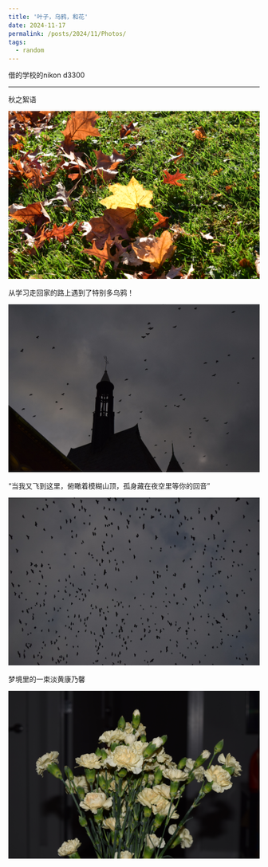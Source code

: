 ```yaml
---
title: '叶子，乌鸦，和花'
date: 2024-11-17
permalink: /posts/2024/11/Photos/
tags:
  - random
---
```

借的学校的nikon d3300

---

秋之絮语

<img src="/images/3.JPG" alt="树叶" width = 700> 

从学习走回家的路上遇到了特别多乌鸦！

<img src="/images/DSC_0025.JPG" alt="乌鸦1" width = 700> 

“当我又飞到这里，俯瞰着模糊山顶，孤身藏在夜空里等你的回音”

<img src="/images/DSC_0021.JPG" alt="乌鸦2" width = 700> 

梦境里的一束淡黄康乃馨

<img src="/images/DSC_0004.JPG" alt="康乃馨" width = 700> 
